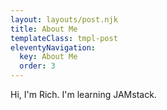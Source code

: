 ```yaml
---
layout: layouts/post.njk
title: About Me
templateClass: tmpl-post
eleventyNavigation:
  key: About Me
  order: 3
---
```


Hi, I'm Rich. I'm learning JAMstack.
